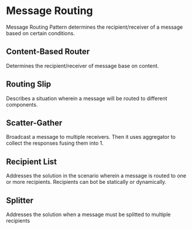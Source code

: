# Message Routing 

Message Routing Pattern determines the recipient/receiver of a message based on certain conditions.

## Content-Based Router

Determines the recipient/receiver of message base on content.

## Routing Slip

Describes a situation wherein a message will be routed to different components.

## Scatter-Gather

Broadcast a message to multiple receivers. Then it uses aggregator to collect the responses fusing them into 1.

## Recipient List

Addresses the solution in the scenario wherein a message is routed to one or more recipients. Recipients can bot be statically or dynamically.

## Splitter

Addresses the solution when a message must be splitted to multiple recipients
